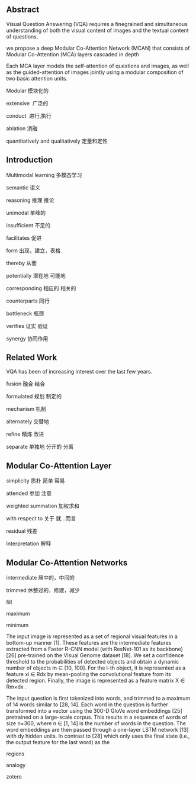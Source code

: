 ## Abstract


Visual Question Answering (VQA) requires a finegrained and simultaneous understanding of both the visual content of images and the textual content of questions.

we propose a deep Modular Co-Attention Network (MCAN) that consists of Modular Co-Attention (MCA) layers cascaded in depth


Each MCA layer models the self-attention of questions and images, as well as the guided-attention of images jointly using a modular composition of two basic attention units.



Modular 模块化的

extensive  广泛的

conduct  进行,执行

ablation 消融

quantitatively and qualitatively 定量和定性

## Introduction

Multimodal learning 多模态学习

semantic 语义

reasoning 推理 推论

unimodal 单峰的

insufficient 不足的

facilitates 促进

form 出现，建立，表格

thereby  从而

potentially  潜在地 可能地

corresponding 相应的 相关的

counterparts  同行

bottleneck 瓶颈

verifies 证实 验证

synergy 协同作用


## Related  Work

VQA has been of increasing interest over the last few years.

fusion 融合 结合

formulated 规划 制定的

mechanism 机制

alternately 交替地

refine 精炼 改进

separate 单独地 分开的 分离


## Modular Co-Attention Layer


simplicity  质朴 简单 容易
 
attended 参加 注意
 
weighted summation 加权求和

with respect to 关于 就...而言

residual  残差

Interpretation 解释


## Modular Co-Attention Networks


intermediate  居中的，中间的

trimmed 休整过的，修建，减少

fill

maximum

minimum

The input image is represented as a set of regional visual features in a bottom-up manner [1]. These features are the intermediate features extracted from a Faster R-CNN model (with ResNet-101 as its backbone) [26] pre-trained on the Visual Genome dataset [18]. We set a confidence threshold to the probabilities of detected objects and obtain a dynamic number of objects m ∈ [10, 100]. For the i-th object, it is represented as a feature xi ∈ Rdx by mean-pooling the convolutional feature from its detected region. Finally, the image is represented as a feature matrix X ∈ Rm×dx . 


The input question is first tokenized into words, and trimmed to a maximum of 14 words similar to [28, 14]. Each word in the question is further transformed into a vector using the 300-D GloVe word embeddings [25] pretrained on a large-scale corpus. This results in a sequence of words of size n×300, where n ∈ [1, 14] is the number of words in the question. The word embeddings are then passed through a one-layer LSTM network [13] with dy hidden units. In contrast to [28] which only uses the final state (i.e., the output feature for the last word) as the


regions

analogy


zotero








